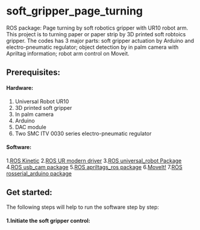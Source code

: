 # soft_gripper_page_turning
ROS package: Page turning by soft robotics gripper with UR10 robot arm. This project is to turning paper or paper strip by 3D printed 
soft robtoics gripper. The codes has 3 major parts: soft gripper actuation by Arduino and electro-pneumatic regulator; object detection
by in palm camera with Apriltag information; robot arm control on Moveit.

## Prerequisites:
#### Hardware:
1. Universal Robot UR10
2. 3D printed soft gripper
3. In palm camera
4. Arduino
5. DAC module
6. Two SMC ITV 0030 series electro-pneumatic regulator
#### Software:
1.[ROS Kinetic](http://wiki.ros.org/kinetic)
2.[ROS UR modern driver](https://github.com/ros-industrial/ur_modern_driver)
3.[ROS universal_robot Package](http://wiki.ros.org/universal_robot)
4.[ROS usb_cam package](http://wiki.ros.org/usb_cam)
5.[ROS apriltags_ros package](http://wiki.ros.org/apriltags_ros)
6.[MoveIt!](https://moveit.ros.org/)
7.[ROS rosserial_arduino package](http://wiki.ros.org/rosserial_arduino/Tutorials/Arduino%20IDE%20Setup#Installing_the_Software)
## Get started:
The following steps will help to run the software step by step:
#### 1.Initiate the soft gripper control:
